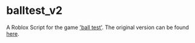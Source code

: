 # balltest_v2
A Roblox Script for the game ['ball test'](https://www.roblox.com/games/15869837051/ball-test). The original version can be found [here](https://github.com/UnboundedScripts/balltest).
